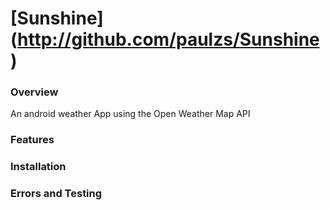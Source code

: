 [Sunshine] (http://github.com/paulzs/Sunshine)
==============================================

### Overview
An android weather App using the Open Weather Map API

### Features

### Installation

### Errors and Testing
